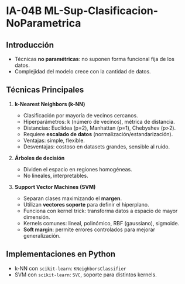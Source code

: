 # IA-04B ML-Sup-Clasificacion-NoParametrica

## Introducción
- Técnicas **no paramétricas**: no suponen forma funcional fija de los datos.
- Complejidad del modelo crece con la cantidad de datos.

## Técnicas Principales
1. **k-Nearest Neighbors (k-NN)**
   - Clasificación por mayoría de vecinos cercanos.
   - Hiperparámetros: k (número de vecinos), métrica de distancia.
   - Distancias: Euclídea (p=2), Manhattan (p=1), Chebyshev (p>2).
   - Requiere **escalado de datos** (normalización/estandarización).
   - Ventajas: simple, flexible.
   - Desventajas: costoso en datasets grandes, sensible al ruido.

2. **Árboles de decisión**
   - Dividen el espacio en regiones homogéneas.
   - No lineales, interpretables.

3. **Support Vector Machines (SVM)**
   - Separan clases maximizando el **margen**.
   - Utilizan **vectores soporte** para definir el hiperplano.
   - Funciona con kernel trick: transforma datos a espacio de mayor dimensión.
   - Kernels comunes: lineal, polinómico, RBF (gaussiano), sigmoide.
   - **Soft margin**: permite errores controlados para mejorar generalización.

## Implementaciones en Python
- k-NN con `scikit-learn`: `KNeighborsClassifier`
- SVM con `scikit-learn`: `SVC`, soporte para distintos kernels.

